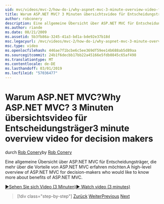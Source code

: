 ```yaml
---
uid: mvc/videos/mvc-2/how-do-i/why-aspnet-mvc-3-minute-overview-video-for-decision-makers
title: Warum ASP.NET MVC? 3 Minuten übersichtsvideo für Entscheidungsträger | Microsoft-Dokumentation
author: robconery
description: Eine allgemeine Übersicht über ASP.NET MVC für Entscheidungsträger, die mehr über die Vorteile von ASP.NET MVC erfahren möchten.
ms.author: riande
ms.date: 08/21/2009
ms.assetid: 5b3fb86a-3245-41a3-bd1a-bde92e37b18d
msc.legacyurl: /mvc/videos/mvc-2/how-do-i/why-aspnet-mvc-3-minute-overview-video-for-decision-makers
msc.type: video
ms.openlocfilehash: 446ae7f1bcbe6c5ee369df59ee14b688ab5d89aa
ms.sourcegitcommit: 24b1f6decbb17bb22a45166e5fdb0845c65af498
ms.translationtype: MT
ms.contentlocale: de-DE
ms.lasthandoff: 03/01/2019
ms.locfileid: "57036477"
---
```

<a name="why-aspnet-mvc-3-minute-overview-video-for-decision-makers"></a><span data-ttu-id="0324b-104">Warum ASP.NET MVC?</span><span class="sxs-lookup"><span data-stu-id="0324b-104">Why ASP.NET MVC?</span></span> <span data-ttu-id="0324b-105">3 Minuten übersichtsvideo für Entscheidungsträger</span><span class="sxs-lookup"><span data-stu-id="0324b-105">3 minute overview video for decision makers</span></span>
====================
<span data-ttu-id="0324b-106">durch [Rob Conery](https://github.com/robconery)</span><span class="sxs-lookup"><span data-stu-id="0324b-106">by [Rob Conery](https://github.com/robconery)</span></span>

<span data-ttu-id="0324b-107">Eine allgemeine Übersicht über ASP.NET MVC für Entscheidungsträger, die mehr über die Vorteile von ASP.NET MVC erfahren möchten.</span><span class="sxs-lookup"><span data-stu-id="0324b-107">A high-level overview of ASP.NET MVC for decision-makers who would like to know more about benefits of ASP.NET MVC.</span></span>

[<span data-ttu-id="0324b-108">&#9654;Sehen Sie sich Video (3 Minuten)</span><span class="sxs-lookup"><span data-stu-id="0324b-108">&#9654; Watch video (3 minutes)</span></span>](https://channel9.msdn.com/Blogs/ASP-NET-Site-Videos/why-aspnet-mvc-3-minute-overview-video-for-decision-makers)

> [!div class="step-by-step"]
> <span data-ttu-id="0324b-109">[Zurück](what-is-aspnet-mvc-80-minute-technical-video-for-developers-building-nerddinner.md)
> [Weiter](aspnet-mvc-how-10-minute-technical-video-for-developers.md)</span><span class="sxs-lookup"><span data-stu-id="0324b-109">[Previous](what-is-aspnet-mvc-80-minute-technical-video-for-developers-building-nerddinner.md)
[Next](aspnet-mvc-how-10-minute-technical-video-for-developers.md)</span></span>
